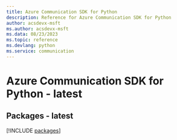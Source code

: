 ```yaml
---
title: Azure Communication SDK for Python
description: Reference for Azure Communication SDK for Python
author: acsdevx-msft
ms.author: acsdevx-msft
ms.data: 08/23/2023
ms.topic: reference
ms.devlang: python
ms.service: communication
---
```

# Azure Communication SDK for Python - latest
## Packages - latest
[!INCLUDE [packages](communication-index.md)]